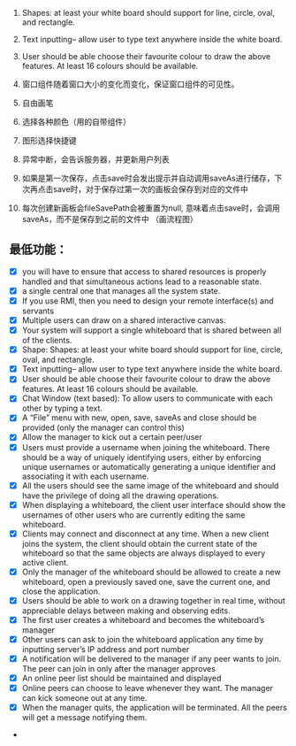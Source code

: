 1. Shapes: at least your white board should support for line, circle, oval, and rectangle.
2. Text inputting– allow user to type text anywhere inside the white board.
3. User should be able choose their favourite colour to draw the above features. At least 16 colours should be available.

4. 窗口组件随着窗口大小的变化而变化，保证窗口组件的可见性。
5. 自由画笔
6. 选择各种颜色（用的自带组件）
7. 图形选择快捷键
8. 异常中断，会告诉服务器，并更新用户列表
9. 如果是第一次保存，点击save时会发出提示并自动调用saveAs进行储存，下次再点击save时，对于保存过第一次的画板会保存到对应的文件中
10. 每次创建新画板会fileSavePath会被重置为null, 意味着点击save时，会调用saveAs，而不是保存到之前的文件中 （画流程图）


## 最低功能：
- [x] you will have to ensure that access to
  shared resources is properly handled and that simultaneous actions lead to a
  reasonable state.
- [x] a single central one that manages all the system state.
- [x] If you use RMI, then you need to design your remote interface(s) and servants
- [x] Multiple users can draw on a shared interactive canvas.
- [x] Your system will support a single whiteboard that is shared between all
  of the clients.
- [x] Shape: Shapes: at least your white board should support for line, circle, oval, and rectangle.
- [x] Text inputting– allow user to type text anywhere inside the white board.
- [x] User should be able choose their favourite colour to draw the above features. At least 16
  colours should be available.
- [x]  Chat Window (text based): To allow users to
  communicate with each other by typing a text.
- [x] A “File” menu with new, open, save, saveAs and
  close should be provided (only the manager can
  control this)
- [x] Allow the manager to kick out a certain
  peer/user
- [x] Users must provide a username when joining the whiteboard. There should
  be a way of uniquely identifying users, either by enforcing unique usernames
  or automatically generating a unique identifier and associating it with each
  username.
- [x] All the users should see the same image of the whiteboard and should have
  the privilege of doing all the drawing operations.
- [x] When displaying a whiteboard, the client user interface should show the
  usernames of other users who are currently editing the same whiteboard.
- [x] Clients may connect and disconnect at any time. When a new client joins the
  system, the client should obtain the current state of the whiteboard so that
  the same objects are always displayed to every active client.
- [x] Only the manager of the whiteboard should be allowed to create a new
  whiteboard, open a previously saved one, save the current one, and close
  the application.
- [x] Users should be able to work on a drawing together in real time, without
  appreciable delays between making and observing edits.
- [x] The first user creates a whiteboard and becomes the whiteboard’s
  manager
- [x] Other users can ask to join the whiteboard application any time by
  inputting server’s IP address and port number
- [x] A notification will be delivered to the manager if any peer wants to
  join. The peer can join in only after the manager approves
- [x] An online peer list should be maintained and displayed
- [x] Online peers can choose to leave whenever they want. The manager
  can kick someone out at any time.
- [x] When the manager quits, the application will be terminated. All the
  peers will get a message notifying them.
- 
